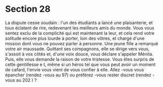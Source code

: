 # Section 28

La dispute cesse soudain : l'un des étudiants a lancé une
plaisanterie, et tous éclatent de rire,  redevenant les meilleurs
amis du monde. Vous vous sentez exclu de la complicité qui est
maintenant la leur, et cela rend votre solitude encore plus lourde
à porter, loin des vôtres, et chargé d'une mission dont vous ne
pouvez parler à personne. Une jeune fille a remarqué votre air
maussade. Quittant ses compagnons, elle se dirige vers vous,
s'assoit à vos côtés et, d'une voix douce, vous déclare s'appeler
Ménita. Puis, elle vous demande la raison de votre tristesse. Vous
êtes surpris de cette gentillesse e t, même si un héros tel que vous
peut avoir un moment de cafard, l'envie vous vient de vous
confier à elle. Allez -vous vous épancher (rendez -vous au 97) ou
préférez -vous rester discret (rendez -vous au 202 ) ?